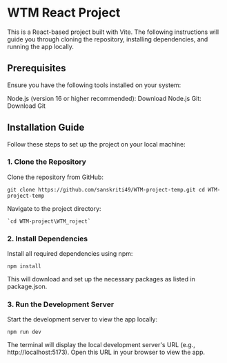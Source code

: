 # WTM React Project

This is a React-based project built with Vite. The following instructions will guide you through cloning the repository, installing dependencies, and running the app locally.

## Prerequisites

Ensure you have the following tools installed on your system:

   Node.js (version 16 or higher recommended): Download Node.js
   Git: Download Git

## Installation Guide

Follow these steps to set up the project on your local machine:

### 1. Clone the Repository

Clone the repository from GitHub:

   `git clone https://github.com/sanskriti49/WTM-project-temp.git
   cd WTM-project-temp`

Navigate to the project directory:

    `cd WTM-project\WTM_roject`


### 2. Install Dependencies

Install all required dependencies using npm:

  `npm install`

This will download and set up the necessary packages as listed in package.json.

### 3. Run the Development Server

Start the development server to view the app locally:

`npm run dev`

The terminal will display the local development server's URL (e.g., http://localhost:5173). Open this URL in your browser to view the app.
